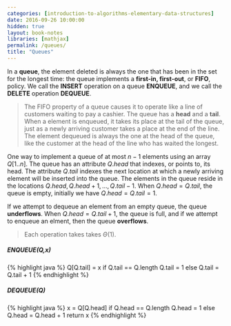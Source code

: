 ```yaml
---
categories: [introduction-to-algorithms-elementary-data-structures]
date: 2016-09-26 10:00:00
hidden: true
layout: book-notes
libraries: [mathjax]
permalink: /queues/
title: "Queues"
---
```


In a __queue__, the element deleted is always the one that has been in the set for the longest time: the queue implements a __first-in, first-out__, or __FIFO__, policy. We call the __INSERT__ operation on a queue __ENQUEUE__, and we call the __DELETE__ operation __DEQUEUE__.

> The FIFO property of a queue causes it to operate like a line of customers waiting to pay a cashier. The queue has a __head__ and a __tail__. When a element is enqueued, it takes its place at the tail of the queue, just as a newly arriving customer takes a place at the end of the line. The element dequeued is always the one at the head of the queue, like the customer at the head of the line who has waited the longest.

One way to implement a queue of at most $n - 1$ elements using an array $Q[1..n]$. The queue has an attribute $Q.head$ that indexes, or points to, its head. The attribute $Q.tail$ indexes the next location at which a newly arriving element will be inserted into the queue. The elements in the queue reside in the locations $Q.head, Q.head + 1, ..., Q.tail-1$. When $Q.head = Q.tail$, the queue is empty, initially we have $Q.head = Q.tail = 1$.

If we attempt to dequeue an element from an empty queue, the queue __underflows__. When $Q.head = Q.tail + 1$, the queue is full, and if we attempt to enqueue an elment, then the queue __overflows__.

> Each operation takes takes $\Theta(1)$.

##### ENQUEUE(Q,x)

{% highlight java %}
  Q[Q.tail] = x
  if Q.tail == Q.length
    Q.tail = 1
  else Q.tail = Q.tail + 1
{% endhighlight %}

##### DEQUEUE(Q)

{% highlight java %}
  x = Q[Q.head]
  if Q.head == Q.length
    Q.head = 1
  else Q.head = Q.head + 1
  return x
{% endhighlight %}